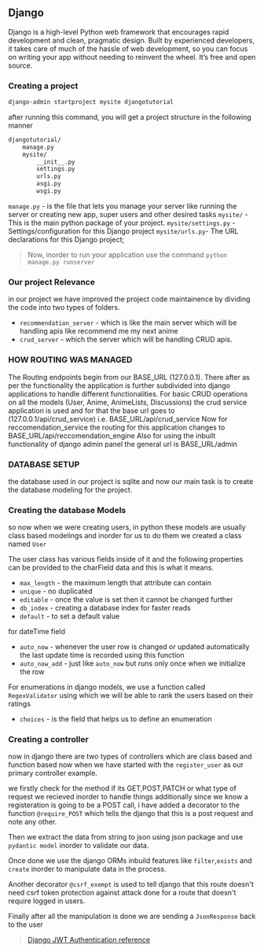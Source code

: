 ## Django

Django is a high-level Python web framework that encourages rapid development and clean, pragmatic design. Built by experienced developers, it takes care of much of the hassle of web development, so you can focus on writing your app without needing to reinvent the wheel. It’s free and open source.

### Creating a project

```bash
django-admin startproject mysite djangotutorial
```

after running this command, you will get a project structure in the following manner

```bash
djangotutorial/
    manage.py
    mysite/
        __init__.py
        settings.py
        urls.py
        asgi.py
        wsgi.py
```

`manage.py` - is the file that lets you manage your server like running the server or creating new app, super users and other desired tasks
`mysite/` - This is the main python package of your project.
`mysite/settings.py` - Settings/configuration for this Django project
`mysite/urls.py`- The URL declarations for this Django project;

> Now, inorder to run your application use the command `python manage.py runserver`

### Our project Relevance

in our project we have improved the project code maintainence by dividing the code into two types of folders.

- `recommendation_server` - which is like the main server which will be handling apis like recommend me my next anime
- `crud_server` - which the server which will be handling CRUD apis.

### HOW ROUTING WAS MANAGED

The Routing endpoints begin from our BASE_URL (127.0.0.1). There after as per the functionality the application is further subdivided into django applications to handle different functionalities.
For basic CRUD operations on all the models (User, Anime, AnimeLists, Discussions) the crud service application is used and for that the base url goes to (127.0.0.1/api/crud_service) i.e. BASE_URL/api/crud_service
Now for reccomendation_service the routing for this application changes to BASE_URL/api/reccomendation_engine
Also for using the inbuilt functionality of django admin panel the general url is BASE_URL/admin

### DATABASE SETUP

the database used in our project is sqlite and now our main task is to create the database modeling for the project.

<!-- TODO(ADHEESH): COMPLETE THE DATABASE SETUP STEPS -->

### Creating the database Models

so now when we were creating users, in python these models are usually class based modelings and inorder for us to do them we created a class named `User`

The user class has various fields inside of it and the following properties can be provided to the charField data and this is what it means.

- `max_length` - the maximum length that attribute can contain
- `unique` - no duplicated
- `editable` - once the value is set then it cannot be changed further
- `db_index` - creating a database index for faster reads
- `default` - to set a default value

for dateTime field

- `auto_now` - whenever the user row is changed or updated automatically the last update time is recorded using this function
- `auto_now_add` - just like `auto_now` but runs only once when we initialize the row

For enumerations in django models, we use a function called `RegexValidator` using which we will be able to rank the users based on their ratings

- `choices` - is the field that helps us to define an enumeration

### Creating a controller

now in django there are two types of controllers which are class based and function based now when we have started with the `register_user` as our primary controller example.

we firstly check for the method if its GET,POST,PATCH or what type of request we recieved inorder to handle things additionally since we know a registeration is going to be a POST call, i have added a decorator to the function `@require_POST` which tells the django that this is a post request and note any other.

Then we extract the data from string to json using json package and use `pydantic model` inorder to validate our data.

Once done we use the django ORMs inbuild features like `filter`,`exists` and `create` inorder to manipulate data in the process.

Another decorator `@csrf_exempt` is used to tell django that this route doesn't need csrf token protection against attack done for a route that doesn't require logged in users.

Finally after all the manipulation is done we are sending a `JsonResponse` back to the user

> [ Django JWT Authentication reference ](https://unfoldai.com/jwt-auth-in-django-guide/)
